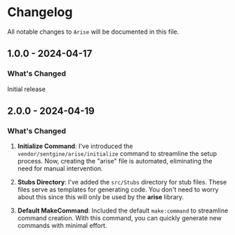 # Changelog

All notable changes to `Arise` will be documented in this file.

## 1.0.0 - 2024-04-17

### What's Changed
Initial release

## 2.0.0 - 2024-04-19

### What's Changed
1. **Initialize Command**: I've introduced the `vendor/sentgine/arise/initialize` command to streamline the setup process. Now, creating the "arise" file is automated, eliminating the need for manual intervention.

2. **Stubs Directory**: I've added the `src/Stubs` directory for stub files. These files serve as templates for generating code. You don't need to worry about this since this will only be used by the **arise** library.

3. **Default MakeCommand**: Included the default `make:command` to streamline command creation. With this command, you can quickly generate new commands with minimal effort.